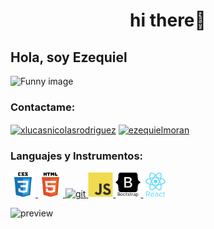 <h1 align="center">hi there👋</h1>

<h2> Hola, soy Ezequiel</h2>

<div >
<img src="https://user-images.githubusercontent.com/101348650/206040892-3431623f-da05-430e-96ef-5afae0d7ca28.gif" alt="Funny image" height="300" width="500"> 
</div>

<div>
<h3 align="left">Contactame: </h3>
<p align="left">
<a href="https://mail.google.com/mail/u/0/?tab=rm&ogbl#inbox" target="blank"><img align="center" src="https://camo.githubusercontent.com/a6d8a862aecb6411e963408e9b3c7666ab357cdfecc14a3a13645eb489688cc8/68747470733a2f2f6564656e742e6769746875622e696f2f537570657254696e7949636f6e732f696d616765732f7376672f676d61696c5f6f6c642e737667" alt="xlucasnicolasrodriguez" height="30" width="40" /></a> <a href="https://www.linkedin.com/in/ezequielmoran/" target="blank"><img align="center" src="https://raw.githubusercontent.com/rahuldkjain/github-profile-readme-generator/master/src/images/icons/Social/linked-in-alt.svg" alt="ezequielmoran" height="30" width="40" /></a>
</p>
</div>

<h3 align="left">Languajes y Instrumentos:</h3>
<p align="left"> 
<a href="https://www.w3schools.com/css/" target="_blank" rel="noreferrer"> <img src="https://raw.githubusercontent.com/devicons/devicon/master/icons/css3/css3-original-wordmark.svg" alt="css3" width="40" height="40"/> </a><a href="https://www.w3.org/html/" target="_blank" rel="noreferrer"> <img src="https://raw.githubusercontent.com/devicons/devicon/master/icons/html5/html5-original-wordmark.svg" alt="html5" width="40" height="40"/> </a><a href="https://git-scm.com/" target="_blank" rel="noreferrer"> <img src="https://www.vectorlogo.zone/logos/git-scm/git-scm-icon.svg" alt="git" width="40" height="40"/> </a>
<a href="https://developer.mozilla.org/en-US/docs/Web/JavaScript" target="_blank" rel="noreferrer"> <img src="https://raw.githubusercontent.com/devicons/devicon/master/icons/javascript/javascript-original.svg" alt="javascript" width="40" height="40"/> </a> <a href="https://getbootstrap.com" target="_blank" rel="noreferrer"> <img src="https://raw.githubusercontent.com/devicons/devicon/master/icons/bootstrap/bootstrap-plain-wordmark.svg" alt="bootstrap" width="40" height="40"/> </a> <a href="https://reactjs.org/" target="_blank" rel="noreferrer"> <img src="https://raw.githubusercontent.com/devicons/devicon/master/icons/react/react-original-wordmark.svg" alt="react" width="40" height="40"/> </a>  
</p>

![preview](https://user-images.githubusercontent.com/101348650/206063866-8e63770e-a15f-427a-b28e-9c17b63f19de.svg)

<!--
![code](https://user-images.githubusercontent.com/101348650/206040892-3431623f-da05-430e-96ef-5afae0d7ca28.gif)
-->

<!--
![preview](https://user-images.githubusercontent.com/101348650/206035026-af7e20f0-cd91-4133-88f8-c92f859e713f.svg)
-->

 <!-- CUADRO DE ESTADISTICA 
[![Ezequiel's GitHub stats](https://github-readme-stats.vercel.app/api?username=Ezequiel-moran19)](https://github.com/anuraghazra/github-readme-stats)
-->


<!--
**Ezequiel-moran19/Ezequiel-moran19** is a ✨ _special_ ✨ repository because its `README.md` (this file)
appears on your GitHub profile.

Here are some ideas to get you started:

- 🔭 I’m currently working on ...
- 🌱 I’m currently learning ...
- 👯 I’m looking to collaborate on ...![linkedin](https://user-images.githubusercontent.com/101348650/206040601-8274c8e1-9760-424c-8c53-4b5fa1343027.svg)

- 🤔 I’m looking for help with ...
- 💬 Ask me about ...
- 📫 How to reach me: ...
- 😄 Pronouns: ...
- ⚡ Fun fact: ...
-->
